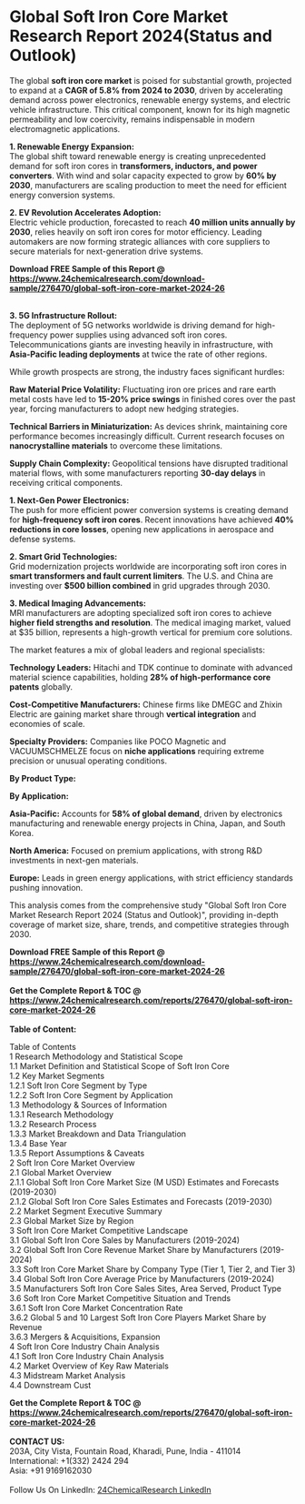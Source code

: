 <h1>Global Soft Iron Core Market Research Report 2024(Status and Outlook)</h1><p>The global <strong>soft iron core market</strong> is poised for substantial growth, projected to expand at a <strong>CAGR of 5.8% from 2024 to 2030</strong>, driven by accelerating demand across power electronics, renewable energy systems, and electric vehicle infrastructure. This critical component, known for its high magnetic permeability and low coercivity, remains indispensable in modern electromagnetic applications.</p><p><strong>1. Renewable Energy Expansion:</strong><br>
The global shift toward renewable energy is creating unprecedented demand for soft iron cores in <strong>transformers, inductors, and power converters</strong>. With wind and solar capacity expected to grow by <strong>60% by 2030</strong>, manufacturers are scaling production to meet the need for efficient energy conversion systems.</p><p><strong>2. EV Revolution Accelerates Adoption:</strong><br>
Electric vehicle production, forecasted to reach <strong>40 million units annually by 2030</strong>, relies heavily on soft iron cores for motor efficiency. Leading automakers are now forming strategic alliances with core suppliers to secure materials for next-generation drive systems.</p><div><b>Download FREE Sample of this Report @ 
            <a href="https://www.24chemicalresearch.com/download-sample/276470/global-soft-iron-core-market-2024-26">
            https://www.24chemicalresearch.com/download-sample/276470/global-soft-iron-core-market-2024-26</a></b></div><br><p><strong>3. 5G Infrastructure Rollout:</strong><br>
The deployment of 5G networks worldwide is driving demand for high-frequency power supplies using advanced soft iron cores. Telecommunications giants are investing heavily in infrastructure, with <strong>Asia-Pacific leading deployments</strong> at twice the rate of other regions.</p><p>While growth prospects are strong, the industry faces significant hurdles:</p><p><strong>Raw Material Price Volatility:</strong> Fluctuating iron ore prices and rare earth metal costs have led to <strong>15-20% price swings</strong> in finished cores over the past year, forcing manufacturers to adopt new hedging strategies.</p><p><strong>Technical Barriers in Miniaturization:</strong> As devices shrink, maintaining core performance becomes increasingly difficult. Current research focuses on <strong>nanocrystalline materials</strong> to overcome these limitations.</p><p><strong>Supply Chain Complexity:</strong> Geopolitical tensions have disrupted traditional material flows, with some manufacturers reporting <strong>30-day delays</strong> in receiving critical components.</p><p><strong>1. Next-Gen Power Electronics:</strong><br>
The push for more efficient power conversion systems is creating demand for <strong>high-frequency soft iron cores</strong>. Recent innovations have achieved <strong>40% reductions in core losses</strong>, opening new applications in aerospace and defense systems.</p><p><strong>2. Smart Grid Technologies:</strong><br>
Grid modernization projects worldwide are incorporating soft iron cores in <strong>smart transformers and fault current limiters</strong>. The U.S. and China are investing over <strong>$500 billion combined</strong> in grid upgrades through 2030.</p><p><strong>3. Medical Imaging Advancements:</strong><br>
MRI manufacturers are adopting specialized soft iron cores to achieve <strong>higher field strengths and resolution</strong>. The medical imaging market, valued at $35 billion, represents a high-growth vertical for premium core solutions.</p><p>The market features a mix of global leaders and regional specialists:</p><p><strong>Technology Leaders:</strong> Hitachi and TDK continue to dominate with advanced material science capabilities, holding <strong>28% of high-performance core patents</strong> globally.</p><p><strong>Cost-Competitive Manufacturers:</strong> Chinese firms like DMEGC and Zhixin Electric are gaining market share through <strong>vertical integration</strong> and economies of scale.</p><p><strong>Specialty Providers:</strong> Companies like POCO Magnetic and VACUUMSCHMELZE focus on <strong>niche applications</strong> requiring extreme precision or unusual operating conditions.</p><p><strong>By Product Type:</strong></p><p><strong>By Application:</strong></p><p><strong>Asia-Pacific:</strong> Accounts for <strong>58% of global demand</strong>, driven by electronics manufacturing and renewable energy projects in China, Japan, and South Korea.</p><p><strong>North America:</strong> Focused on premium applications, with strong R&amp;D investments in next-gen materials.</p><p><strong>Europe:</strong> Leads in green energy applications, with strict efficiency standards pushing innovation.</p><p>This analysis comes from the comprehensive study "Global Soft Iron Core Market Research Report 2024 (Status and Outlook)", providing in-depth coverage of market size, share, trends, and competitive strategies through 2030.</p><div><b>Download FREE Sample of this Report @ 
            <a href="https://www.24chemicalresearch.com/download-sample/276470/global-soft-iron-core-market-2024-26">
            https://www.24chemicalresearch.com/download-sample/276470/global-soft-iron-core-market-2024-26</a></b></div><br><div><b>Get the Complete Report & TOC @ 
            <a href="https://www.24chemicalresearch.com/reports/276470/global-soft-iron-core-market-2024-26">
            https://www.24chemicalresearch.com/reports/276470/global-soft-iron-core-market-2024-26</a></b></div><br>
            <b>Table of Content:</b><p>Table of Contents<br />
1 Research Methodology and Statistical Scope<br />
1.1 Market Definition and Statistical Scope of Soft Iron Core<br />
1.2 Key Market Segments<br />
1.2.1 Soft Iron Core Segment by Type<br />
1.2.2 Soft Iron Core Segment by Application<br />
1.3 Methodology & Sources of Information<br />
1.3.1 Research Methodology<br />
1.3.2 Research Process<br />
1.3.3 Market Breakdown and Data Triangulation<br />
1.3.4 Base Year<br />
1.3.5 Report Assumptions & Caveats<br />
2 Soft Iron Core Market Overview<br />
2.1 Global Market Overview<br />
2.1.1 Global Soft Iron Core Market Size (M USD) Estimates and Forecasts (2019-2030)<br />
2.1.2 Global Soft Iron Core Sales Estimates and Forecasts (2019-2030)<br />
2.2 Market Segment Executive Summary<br />
2.3 Global Market Size by Region<br />
3 Soft Iron Core Market Competitive Landscape<br />
3.1 Global Soft Iron Core Sales by Manufacturers (2019-2024)<br />
3.2 Global Soft Iron Core Revenue Market Share by Manufacturers (2019-2024)<br />
3.3 Soft Iron Core Market Share by Company Type (Tier 1, Tier 2, and Tier 3)<br />
3.4 Global Soft Iron Core Average Price by Manufacturers (2019-2024)<br />
3.5 Manufacturers Soft Iron Core Sales Sites, Area Served, Product Type<br />
3.6 Soft Iron Core Market Competitive Situation and Trends<br />
3.6.1 Soft Iron Core Market Concentration Rate<br />
3.6.2 Global 5 and 10 Largest Soft Iron Core Players Market Share by Revenue<br />
3.6.3 Mergers & Acquisitions, Expansion<br />
4 Soft Iron Core Industry Chain Analysis<br />
4.1 Soft Iron Core Industry Chain Analysis<br />
4.2 Market Overview of Key Raw Materials<br />
4.3 Midstream Market Analysis<br />
4.4 Downstream Cust</p><div><b>Get the Complete Report & TOC @ 
            <a href="https://www.24chemicalresearch.com/reports/276470/global-soft-iron-core-market-2024-26">
            https://www.24chemicalresearch.com/reports/276470/global-soft-iron-core-market-2024-26</a></b></div><br><b>CONTACT US:</b><br>
            203A, City Vista, Fountain Road, Kharadi, Pune, India - 411014<br>
            International: +1(332) 2424 294<br>
            Asia: +91 9169162030 <br><br>
            Follow Us On LinkedIn: <a href="https://www.linkedin.com/company/24chemicalresearch/">24ChemicalResearch LinkedIn</a>